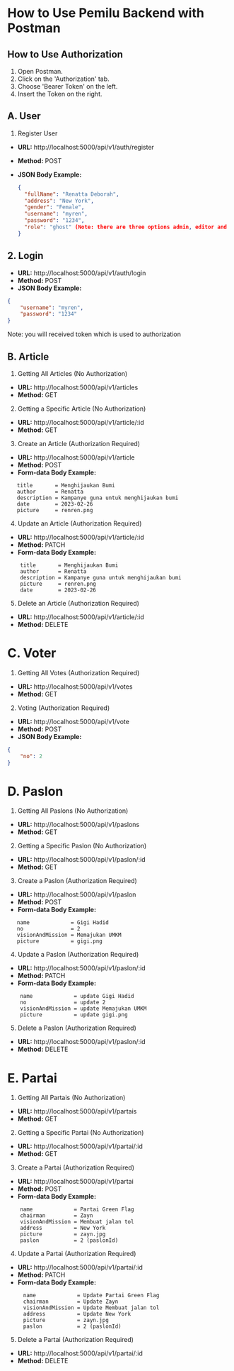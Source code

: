 # How to Use Pemilu Backend with Postman

## How to Use Authorization

1. Open Postman.
2. Click on the 'Authorization' tab.
3. Choose 'Bearer Token' on the left.
4. Insert the Token on the right.

## A. User

1. Register User

- **URL:** http://localhost:5000/api/v1/auth/register
- **Method:** POST
- **JSON Body Example:**

  ```json
  {
    "fullName": "Renatta Deborah",
    "address": "New York",
    "gender": "Female",
    "username": "myren",
    "password": "1234",
    "role": "ghost" (Note: there are three options admin, editor and ghost)
  }

## 2. Login

- **URL:** http://localhost:5000/api/v1/auth/login
- **Method:** POST
- **JSON Body Example:**

```json
{
    "username": "myren",
    "password": "1234"
}
```
Note: you will received token which is used to authorization

## B. Article

1. Getting All Articles (No Authorization)

- **URL:** http://localhost:5000/api/v1/articles
- **Method:** GET

2. Getting a Specific Article (No Authorization)

- **URL:** http://localhost:5000/api/v1/article/:id
- **Method:** GET

3. Create an Article (Authorization Required)

- **URL:** http://localhost:5000/api/v1/article
- **Method:** POST
- **Form-data Body Example:**
 ```
    title       = Menghijaukan Bumi
    author      = Renatta
    description = Kampanye guna untuk menghijaukan bumi
    date        = 2023-02-26
    picture     = renren.png
```
4. Update an Article (Authorization Required)

- **URL:** http://localhost:5000/api/v1/article/:id
- **Method:** PATCH
- **Form-data Body Example:**
```
    title       = Menghijaukan Bumi
    author      = Renatta
    description = Kampanye guna untuk menghijaukan bumi
    picture     = renren.png
    date        = 2023-02-26
```
5. Delete an Article (Authorization Required)

- **URL:** http://localhost:5000/api/v1/article/:id
- **Method:** DELETE

# C. Voter

1. Getting All Votes (Authorization Required)

- **URL:** http://localhost:5000/api/v1/votes
- **Method:** GET

2. Voting (Authorization Required)

- **URL:** http://localhost:5000/api/v1/vote
- **Method:** POST
- **JSON Body Example:**

```json
{
    "no": 2
}
```
# D. Paslon

1. Getting All Paslons (No Authorization)

- **URL:** http://localhost:5000/api/v1/paslons
- **Method:** GET

2. Getting a Specific Paslon (No Authorization)

- **URL:** http://localhost:5000/api/v1/paslon/:id
- **Method:** GET

3. Create a Paslon (Authorization Required)

- **URL:** http://localhost:5000/api/v1/paslon
- **Method:** POST
- **Form-data Body Example:**
```
   name             = Gigi Hadid
   no               = 2
   visionAndMission = Memajukan UMKM
   picture          = gigi.png
```
4. Update a Paslon (Authorization Required)

- **URL:** http://localhost:5000/api/v1/paslon/:id
- **Method:** PATCH
- **Form-data Body Example:**
```
    name             = update Gigi Hadid
    no               = update 2
    visionAndMission = update Memajukan UMKM
    picture          = update gigi.png
```
5. Delete a Paslon (Authorization Required)

- **URL:** http://localhost:5000/api/v1/paslon/:id
- **Method:** DELETE

# E. Partai

1. Getting All Partais (No Authorization)

- **URL:** http://localhost:5000/api/v1/partais
- **Method:** GET

2. Getting a Specific Partai (No Authorization)

- **URL:** http://localhost:5000/api/v1/partai/:id
- **Method:** GET

3. Create a Partai (Authorization Required)

- **URL:** http://localhost:5000/api/v1/partai
- **Method:** POST
- **Form-data Body Example:**
```
    name             = Partai Green Flag
    chairman         = Zayn
    visionAndMission = Membuat jalan tol 
    address          = New York
    picture          = zayn.jpg
    paslon           = 2 (paslonId)
```
4. Update a Partai (Authorization Required)

- **URL:** http://localhost:5000/api/v1/partai/:id
- **Method:** PATCH
- **Form-data Body Example:**
```
     name             = Update Partai Green Flag
     chairman         = Update Zayn
     visionAndMission = Update Membuat jalan tol
     address          = Update New York
     picture          = zayn.jpg
     paslon           = 2 (paslonId)
```
5. Delete a Partai (Authorization Required)

- **URL:** http://localhost:5000/api/v1/partai/:id
- **Method:** DELETE

